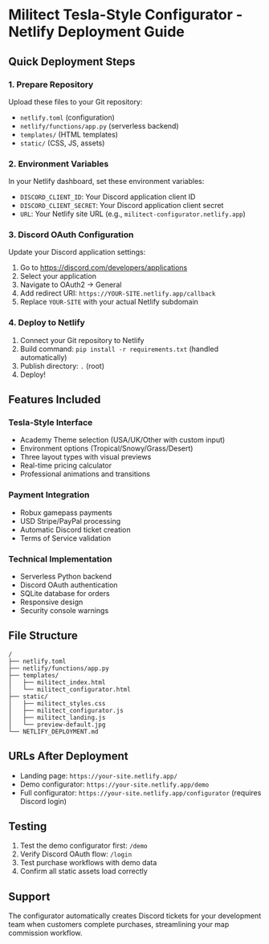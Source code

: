 # Militect Tesla-Style Configurator - Netlify Deployment Guide

## Quick Deployment Steps

### 1. Prepare Repository
Upload these files to your Git repository:
- `netlify.toml` (configuration)
- `netlify/functions/app.py` (serverless backend)
- `templates/` (HTML templates)
- `static/` (CSS, JS, assets)

### 2. Environment Variables
In your Netlify dashboard, set these environment variables:
- `DISCORD_CLIENT_ID`: Your Discord application client ID
- `DISCORD_CLIENT_SECRET`: Your Discord application client secret
- `URL`: Your Netlify site URL (e.g., `militect-configurator.netlify.app`)

### 3. Discord OAuth Configuration
Update your Discord application settings:
1. Go to https://discord.com/developers/applications
2. Select your application
3. Navigate to OAuth2 → General
4. Add redirect URI: `https://YOUR-SITE.netlify.app/callback`
5. Replace `YOUR-SITE` with your actual Netlify subdomain

### 4. Deploy to Netlify
1. Connect your Git repository to Netlify
2. Build command: `pip install -r requirements.txt` (handled automatically)
3. Publish directory: `.` (root)
4. Deploy!

## Features Included

### Tesla-Style Interface
- Academy Theme selection (USA/UK/Other with custom input)
- Environment options (Tropical/Snowy/Grass/Desert)
- Three layout types with visual previews
- Real-time pricing calculator
- Professional animations and transitions

### Payment Integration
- Robux gamepass payments
- USD Stripe/PayPal processing
- Automatic Discord ticket creation
- Terms of Service validation

### Technical Implementation
- Serverless Python backend
- Discord OAuth authentication
- SQLite database for orders
- Responsive design
- Security console warnings

## File Structure
```
/
├── netlify.toml
├── netlify/functions/app.py
├── templates/
│   ├── militect_index.html
│   └── militect_configurator.html
├── static/
│   ├── militect_styles.css
│   ├── militect_configurator.js
│   ├── militect_landing.js
│   └── preview-default.jpg
└── NETLIFY_DEPLOYMENT.md
```

## URLs After Deployment
- Landing page: `https://your-site.netlify.app/`
- Demo configurator: `https://your-site.netlify.app/demo`
- Full configurator: `https://your-site.netlify.app/configurator` (requires Discord login)

## Testing
1. Test the demo configurator first: `/demo`
2. Verify Discord OAuth flow: `/login`
3. Test purchase workflows with demo data
4. Confirm all static assets load correctly

## Support
The configurator automatically creates Discord tickets for your development team when customers complete purchases, streamlining your map commission workflow.